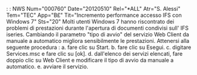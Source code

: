  :  : NWS Num="000760" Date="20120510" Rel="*ALL" Atr="S. Alessi" Tem="TEC" App="B£" Tit="Incremento performance accesso IFS con Windows 7" Sts="20"
Molti utenti Windows 7 hanno riscontrato dei problemi di prestazioni durante l'apertura di documenti
condivisi sull' IFS iseries.
Cambiando il parametro "tipo di avvio" del servizio Web Client da manuale a automatico migliora sensibilmente le prestazioni.
Attenersi alla seguente procedura : 
a. fare clic su Start.
b. fare clic su Esegui.
c. digitare Services.msc e fare clic su [ok].
d. dall'elenco dei servizi elencati, fare doppio clic su Web Client e modificare il tipo di avvio da
manuale a automatico.
e. avviare il servizio.
